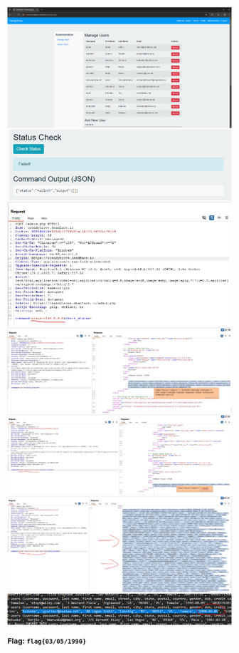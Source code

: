 <img src="../imgs/yalonda0.png">
<img src="../imgs/yalonda0-1.png">
<img src="../imgs/yalonda1.png">
<img src="../imgs/yalonda2.png">
<img src="../imgs/yalonda3.png">
<img src="../imgs/yalonda4.png">
<img src="../imgs/yalonda5.png">
<h3>Flag: <code>flag{03/05/1990}</code></h3>
